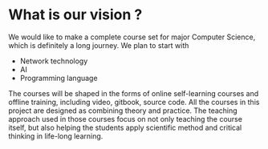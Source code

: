 # What is our vision ?

We would like to make a complete course set for major Computer Science, which is definitely a long journey. We plan to start with

* Network technology
* AI
* Programming language

The courses will be shaped in the forms of online self-learning courses and offline training, including video, gitbook, source code. All the courses in this project are designed as combining theory and practice. The teaching approach used in those courses focus on not only teaching the course itself, but also helping the students apply scientific method and critical thinking in life-long learning.
